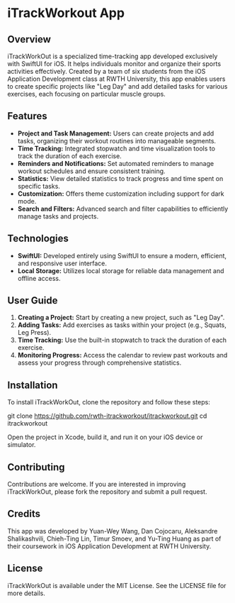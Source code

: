 # iTrackWorkout App


## Overview

iTrackWorkOut is a specialized time-tracking app developed exclusively with SwiftUI for iOS. It helps individuals monitor and organize their sports activities effectively. Created by a team of six students from the iOS Application Development class at RWTH University, this app enables users to create specific projects like "Leg Day" and add detailed tasks for various exercises, each focusing on particular muscle groups.

## Features

- **Project and Task Management:** Users can create projects and add tasks, organizing their workout routines into manageable segments.
- **Time Tracking:** Integrated stopwatch and time visualization tools to track the duration of each exercise.
- **Reminders and Notifications:** Set automated reminders to manage workout schedules and ensure consistent training.
- **Statistics:** View detailed statistics to track progress and time spent on specific tasks.
- **Customization:** Offers theme customization including support for dark mode.
- **Search and Filters:** Advanced search and filter capabilities to efficiently manage tasks and projects.

## Technologies

- **SwiftUI:** Developed entirely using SwiftUI to ensure a modern, efficient, and responsive user interface.
- **Local Storage:** Utilizes local storage for reliable data management and offline access.

## User Guide

1. **Creating a Project:** Start by creating a new project, such as "Leg Day".
2. **Adding Tasks:** Add exercises as tasks within your project (e.g., Squats, Leg Press).
3. **Time Tracking:** Use the built-in stopwatch to track the duration of each exercise.
4. **Monitoring Progress:** Access the calendar to review past workouts and assess your progress through comprehensive statistics.

## Installation

To install iTrackWorkOut, clone the repository and follow these steps:

git clone https://github.com/rwth-itrackworkout/itrackworkout.git
cd itrackworkout

Open the project in Xcode, build it, and run it on your iOS device or simulator.

## Contributing

Contributions are welcome. If you are interested in improving iTrackWorkOut, please fork the repository and submit a pull request.

## Credits

This app was developed by Yuan-Wey Wang, Dan Cojocaru, Aleksandre Shalikashvili, Chieh-Ting Lin, Timur Smoev, and Yu-Ting Huang as part of their coursework in iOS Application Development at RWTH University.

## License

iTrackWorkOut is available under the MIT License. See the LICENSE file for more details.

